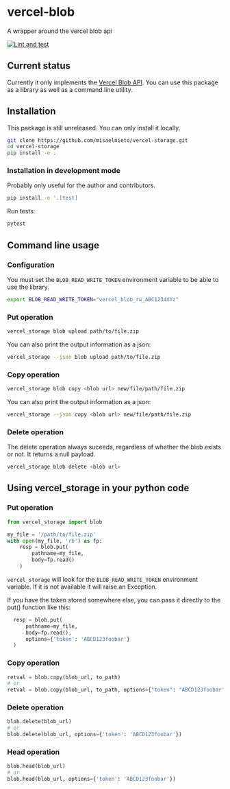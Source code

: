 # vercel-blob
A wrapper around the vercel blob api


[![Lint and test](https://github.com/misaelnieto/vercel-storage/actions/workflows/python-app.yml/badge.svg?branch=main)](https://github.com/misaelnieto/vercel-storage/actions/workflows/python-app.yml)

## Current status

Currently it only implements the [Vercel Blob API](https://vercel.com/docs/storage/vercel-blob). You can use this package as a library as well as a command line utility.

## Installation

This package is still unreleased. You can only install it locally.

```sh
git clone https://github.com/misaelnieto/vercel-storage.git
cd vercel-storage
pip install -e .
```

### Installation in development mode

Probably only useful for the author and contributors.

```sh
pip install -e '.[test]
```

Run tests:

```sh
pytest
```

## Command line usage

### Configuration

You must set the `BLOB_READ_WRITE_TOKEN` environment variable to be able to use the library.

```sh
export BLOB_READ_WRITE_TOKEN="vercel_blob_rw_ABC1234XYz"
```

### Put operation

```sh
vercel_storage blob upload path/to/file.zip
```

You can also print the output information as a json:

```sh
vercel_storage --json blob upload path/to/file.zip
```

### Copy operation

```sh
vercel_storage blob copy <blob url> new/file/path/file.zip
```

You can also print the output information as a json:

```sh
vercel_storage --json copy <blob url> new/file/path/file.zip
```

### Delete operation

The delete operation always suceeds, regardless of whether the blob exists or not. It returns a null payload.

```sh
vercel_storage blob delete <blob url>
```

## Using vercel_storage in your python code

### Put operation

```python
from vercel_storage import blob

my_file = '/path/to/file.zip'
with open(my_file, 'rb') as fp:
    resp = blob.put(
        pathname=my_file,
        body=fp.read()
    )
```

`vercel_storage` will look for the `BLOB_READ_WRITE_TOKEN` environment variable. If it is not available
it will raise an Exception.

If you have the token stored somewhere else, you can pass it directly to the put() function like this:

```python
  resp = blob.put(
      pathname=my_file,
      body=fp.read(),
      options={'token': 'ABCD123foobar'}
  )
```

### Copy operation

```python
retval = blob.copy(blob_url, to_path)
# or
retval = blob.copy(blob_url, to_path, options={"token": "ABCD123foobar"})
```

### Delete operation

```python
blob.delete(blob_url)
# or
blob.delete(blob_url, options={'token': 'ABCD123foobar'})
```

### Head operation

```python
blob.head(blob_url)
# or
blob.head(blob_url, options={'token': 'ABCD123foobar'})
```

